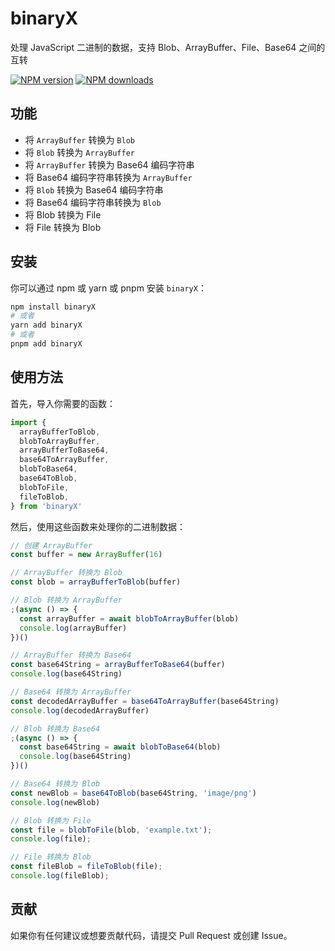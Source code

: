 # binaryX

处理 JavaScript 二进制的数据，支持 Blob、ArrayBuffer、File、Base64 之间的互转

[![NPM version](https://img.shields.io/npm/v/binaryx.svg?style=flat)](https://npmjs.com/package/binaryx)
[![NPM downloads](http://img.shields.io/npm/dm/binaryx.svg?style=flat)](https://npmjs.com/package/binaryx)

## 功能

- 将 `ArrayBuffer` 转换为 `Blob`
- 将 `Blob` 转换为 `ArrayBuffer`
- 将 `ArrayBuffer` 转换为 Base64 编码字符串
- 将 Base64 编码字符串转换为 `ArrayBuffer`
- 将 `Blob` 转换为 Base64 编码字符串
- 将 Base64 编码字符串转换为 `Blob`
- 将 Blob 转换为 File
- 将 File 转换为 Blob

## 安装

你可以通过 npm 或 yarn 或 pnpm 安装 `binaryX`：

```bash
npm install binaryX
# 或者
yarn add binaryX
# 或者
pnpm add binaryX
```

## 使用方法

首先，导入你需要的函数：

```typescript
import {
  arrayBufferToBlob,
  blobToArrayBuffer,
  arrayBufferToBase64,
  base64ToArrayBuffer,
  blobToBase64,
  base64ToBlob,
  blobToFile,
  fileToBlob,
} from 'binaryX'
```

然后，使用这些函数来处理你的二进制数据：

```typescript
// 创建 ArrayBuffer
const buffer = new ArrayBuffer(16)

// ArrayBuffer 转换为 Blob
const blob = arrayBufferToBlob(buffer)

// Blob 转换为 ArrayBuffer
;(async () => {
  const arrayBuffer = await blobToArrayBuffer(blob)
  console.log(arrayBuffer)
})()

// ArrayBuffer 转换为 Base64
const base64String = arrayBufferToBase64(buffer)
console.log(base64String)

// Base64 转换为 ArrayBuffer
const decodedArrayBuffer = base64ToArrayBuffer(base64String)
console.log(decodedArrayBuffer)

// Blob 转换为 Base64
;(async () => {
  const base64String = await blobToBase64(blob)
  console.log(base64String)
})()

// Base64 转换为 Blob
const newBlob = base64ToBlob(base64String, 'image/png')
console.log(newBlob)

// Blob 转换为 File
const file = blobToFile(blob, 'example.txt');
console.log(file);

// File 转换为 Blob
const fileBlob = fileToBlob(file);
console.log(fileBlob);
```

## 贡献

如果你有任何建议或想要贡献代码，请提交 Pull Request 或创建 Issue。
